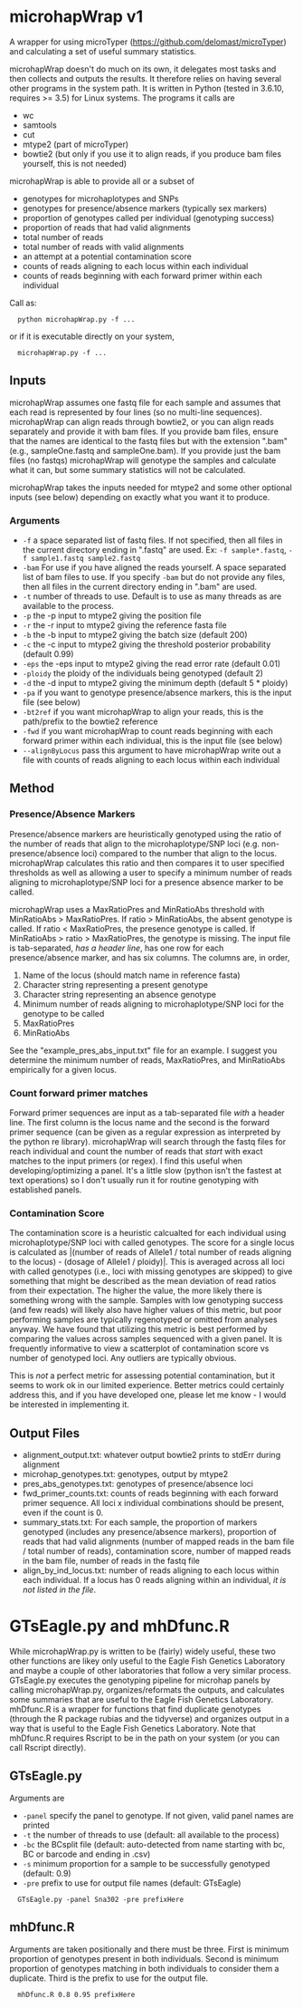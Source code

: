 # microhapWrap v1
A wrapper for using microTyper (https://github.com/delomast/microTyper) and 
calculating a set of useful summary statistics. 

microhapWrap doesn't do much on its own, it delegates most tasks and 
then collects and outputs the results. It therefore relies on having 
several other programs in the system path. It is written 
in Python (tested in 3.6.10, requires >= 3.5) for Linux systems. 
The programs it calls are

- wc
- samtools
- cut
- mtype2 (part of microTyper)
- bowtie2 (but only if you use it to align reads, if you produce bam files yourself, this is not needed)

microhapWrap is able to provide all or a subset of

- genotypes for microhaplotypes and SNPs
- genotypes for presence/absence markers (typically sex markers)
- proportion of genotypes called per individual (genotyping success)
- proportion of reads that had valid alignments
- total number of reads
- total number of reads with valid alignments
- an attempt at a potential contamination score
- counts of reads aligning to each locus within each individual
- counts of reads beginning with each forward primer within each individual

Call as:

```
  python microhapWrap.py -f ...
```
or if it is executable directly on your system, 
```
  microhapWrap.py -f ...
```

## Inputs
microhapWrap assumes one fastq file for each sample and assumes that each read is represented by four 
lines (so no multi-line sequences). microhapWrap can align reads through bowtie2, or you can align reads 
separately and provide it with bam files. If you provide bam files, ensure that the names are 
identical to the fastq files but with the extension ".bam" (e.g., sampleOne.fastq and sampleOne.bam). 
If you provide just the bam files (no fastqs) microhapWrap will genotype the samples and calculate what it can,
but some summary statistics will not be calculated.

microhapWrap takes the inputs needed for mtype2 and some other optional inputs (see below) depending on exactly what you 
want it to produce.

### Arguments

- `-f` a space separated list of fastq files. If not specified, then all files in the 
  current directory ending in ".fastq" are used. Ex: `-f sample*.fastq`, `-f sample1.fastq sample2.fastq`
- `-bam` For use if you have aligned the reads yourself. A space separated list of bam files to use. If you 
  specify `-bam` but do not provide any files, then all files in the current directory ending in 
  ".bam" are used.
- `-t` number of threads to use. Default is to use as many threads as are available to the process.
- `-p` the -p input to mtype2 giving the position file
- `-r` the -r input to mtype2 giving the reference fasta file
- `-b` the -b input to mtype2 giving the batch size (default 200)
- `-c` the -c input to mtype2 giving the threshold posterior probability (default 0.99)
- `-eps` the -eps input to mtype2 giving the read error rate (default 0.01)
- `-ploidy` the ploidy of the individuals being genotyped (default 2)
- `-d` the -d input to mtype2 giving the minimum depth (default 5 \* ploidy)
- `-pa` if you want to genotype presence/absence markers, this is the input file (see below)
- `-bt2ref` if you want microhapWrap to align your reads, this is the path/prefix to the bowtie2 reference
- `-fwd` if you want microhapWrap to count reads beginning with each forward primer within each individual, this is the input file (see below)
- `--alignByLocus` pass this argument to have microhapWrap write out a file with counts of reads aligning to each locus within each individual

## Method

### Presence/Absence Markers
Presence/absence markers are heuristically genotyped using the ratio of the number of reads that align to the 
microhaplotype/SNP loci (e.g. non-presence/absence loci) compared to the number that align to the locus. microhapWrap 
calculates this ratio and then compares it to user specified thresholds as well as allowing a user to specify a minimum number 
of reads aligning to microhaplotype/SNP loci for a presence absence marker to be called. 

microhapWrap uses a MaxRatioPres and MinRatioAbs threshold with MinRatioAbs > MaxRatioPres. If 
ratio > MinRatioAbs, the absent genotype is called. If ratio < MaxRatioPres, the presence genotype is called. 
If MinRatioAbs > ratio > MaxRatioPres, the genotype is missing. The input file is tab-separated, 
_has a header line_, has one row for each presence/absence marker, and has six columns. The columns are, in order,

1. Name of the locus (should match name in reference fasta)
1. Character string representing a present genotype
1. Character string representing an absence genotype
1. Minimum number of reads aligning to microhaplotype/SNP loci for the genotype to be called
1. MaxRatioPres
1. MinRatioAbs

See the "example_pres_abs_input.txt" file for an example. I suggest you determine the minimum 
number of reads, MaxRatioPres, and MinRatioAbs empirically for a given locus.

### Count forward primer matches
Forward primer sequences are input as a tab-separated file _with_ a header line. The first 
column is the locus name and the second is the forward primer sequence (can be given as a 
regular expression as interpreted by the python re library). microhapWrap will search through the fastq files 
for reach individual and count the number of reads that _start_ with exact matches to the input primers (or regex). 
I find this useful when developing/optimizing a panel. It's a little slow (python isn't the fastest at text operations) 
so I don't usually run it for routine genotyping with established panels. 

### Contamination Score
The contamination score is a heuristic calcualted for each individual using microhaplotype/SNP 
loci with called genotypes. The score for a single locus is calculated 
as |(number of reads of Allele1 / total number of reads aligning to the locus) - (dosage of Allele1 / ploidy)|. 
This is averaged across all loci with called genotypes (i.e., loci with missing genotypes are skipped) to give something that might be 
described as the mean deviation of read ratios from their expectation. The higher the value, the more likely there 
is something wrong with the sample. Samples with low genotyping success (and few reads) will likely also have higher values of 
this metric, but poor performing samples are typically regenotyped or omitted from analyses anyway. We have found 
that utilizing this metric is best performed by comparing the values across samples sequenced with a given panel. It 
is frequently informative to view a scatterplot of contamination score vs number of genotyped loci. Any 
outliers are typically obvious. 

This is _not_ a perfect metric for assessing potential contamination, but it seems to work ok in our limited 
experience. Better metrics could certainly address this, and if you have developed one, please let me 
know - I would be interested in implementing it.


## Output Files

- alignment_output.txt: whatever output bowtie2 prints to stdErr during alignment
- microhap_genotypes.txt: genotypes, output by mtype2
- pres_abs_genotypes.txt: genotypes of presence/absence loci
- fwd_primer_counts.txt: counts of reads beginning with each forward primer sequence. All loci x individual combinations 
  should be present, even if the count is 0.
- summary_stats.txt: For each sample, the proportion of markers genotyped (includes any presence/absence markers), 
  proportion of reads that had valid alignments (number of mapped reads in the bam file / total number of reads), 
  contamination score, number of mapped reads in the bam file, number of reads in the fastq file
- align_by_ind_locus.txt: number of reads aligning to each locus within each individual. If a locus has 0 reads 
  aligning within an individual, _it is not listed in the file_.


# GTsEagle.py and mhDfunc.R
While microhapWrap.py is written to be (fairly) widely useful, these two other functions 
are likey only useful to the Eagle Fish Genetics Laboratory and maybe a couple of other 
laboratories that follow a very similar process. GTsEagle.py executes the genotyping pipeline for 
microhap panels by calling microhapWrap.py, 
organizes/reformats the outputs, and calculates some summaries that 
are useful to the Eagle Fish Genetics Laboratory. mhDfunc.R is a 
wrapper for functions that find duplicate genotypes (through the R package rubias and 
the tidyverse) and organizes output in a way that is useful to the Eagle Fish 
Genetics Laboratory. Note that mhDfunc.R requires Rscript to be in the path on your 
system (or you can call Rscript directly).

## GTsEagle.py

Arguments are

- `-panel` specify the panel to genotype. If not given, valid panel names are printed
- `-t` the number of threads to use (default: all available to the process)
- `-bc` the BCsplit file (default: auto-detected from name starting with bc, BC or barcode and ending in .csv)
- `-s` minimum proportion for a sample to be successfully genotyped (default: 0.9)
- `-pre` prefix to use for output file names (default: GTsEagle)

```
  GTsEagle.py -panel Sna302 -pre prefixHere
```

## mhDfunc.R

Arguments are taken positionally and there must be three. First is minimum proportion of 
genotypes present in both individuals. Second is minimum proportion of genotypes matching 
in both individuals to consider them a duplicate. Third is the prefix to use for the output file.

```
  mhDfunc.R 0.8 0.95 prefixHere
```
